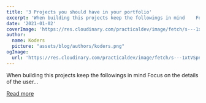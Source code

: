 ```yaml
---
title: '3 Projects you should have in your portfolio'
excerpt: 'When building this projects keep the followings in mind    Focus on the details of the user...'
date: '2021-01-02'
coverImage: 'https://res.cloudinary.com/practicaldev/image/fetch/s---1xtVSpn--/c_imagga_scale,f_auto,fl_progressive,h_420,q_auto,w_1000/https://dev-to-uploads.s3.amazonaws.com/i/tdp0jhlnvsjrtbpjba1l.jpg'
author:
  name: Koders
  picture: "assets/blog/authors/koders.png"
ogImage:
  url: 'https://res.cloudinary.com/practicaldev/image/fetch/s---1xtVSpn--/c_imagga_scale,f_auto,fl_progressive,h_420,q_auto,w_1000/https://dev-to-uploads.s3.amazonaws.com/i/tdp0jhlnvsjrtbpjba1l.jpg'
---
```


When building this projects keep the followings in mind    Focus on the details of the user...

[Read more](https://dev.to/donubwise/3-projects-you-should-have-in-your-portfolio-33e5)
